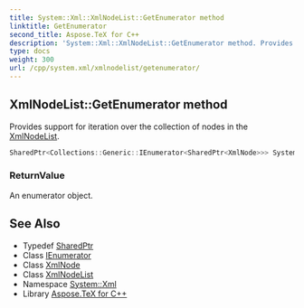 ```yaml
---
title: System::Xml::XmlNodeList::GetEnumerator method
linktitle: GetEnumerator
second_title: Aspose.TeX for C++
description: 'System::Xml::XmlNodeList::GetEnumerator method. Provides support for iteration over the collection of nodes in the XmlNodeList in C++.'
type: docs
weight: 300
url: /cpp/system.xml/xmlnodelist/getenumerator/
---
```

## XmlNodeList::GetEnumerator method


Provides support for iteration over the collection of nodes in the [XmlNodeList](../).

```cpp
SharedPtr<Collections::Generic::IEnumerator<SharedPtr<XmlNode>>> System::Xml::XmlNodeList::GetEnumerator() override=0
```


### ReturnValue

An enumerator object.

## See Also

* Typedef [SharedPtr](../../../system/sharedptr/)
* Class [IEnumerator](../../../system.collections.generic/ienumerator/)
* Class [XmlNode](../../xmlnode/)
* Class [XmlNodeList](../)
* Namespace [System::Xml](../../)
* Library [Aspose.TeX for C++](../../../)
